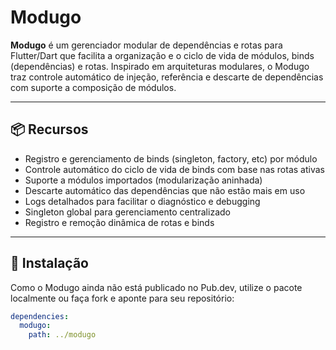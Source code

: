 # Modugo

**Modugo** é um gerenciador modular de dependências e rotas para Flutter/Dart que facilita a organização e o ciclo de vida de módulos, binds (dependências) e rotas. Inspirado em arquiteturas modulares, o Modugo traz controle automático de injeção, referência e descarte de dependências com suporte a composição de módulos.

---

## 📦 Recursos

- Registro e gerenciamento de binds (singleton, factory, etc) por módulo
- Controle automático do ciclo de vida de binds com base nas rotas ativas
- Suporte a módulos importados (modularização aninhada)
- Descarte automático das dependências que não estão mais em uso
- Logs detalhados para facilitar o diagnóstico e debugging
- Singleton global para gerenciamento centralizado
- Registro e remoção dinâmica de rotas e binds

---

## 🚀 Instalação

Como o Modugo ainda não está publicado no Pub.dev, utilize o pacote localmente ou faça fork e aponte para seu repositório:

```yaml
dependencies:
  modugo:
    path: ../modugo
```
